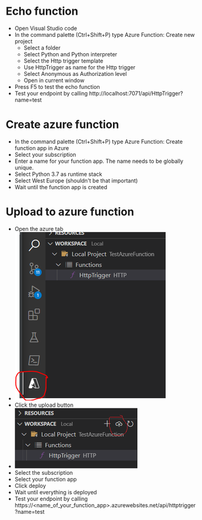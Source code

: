 # Echo function

+ Open Visual Studio code
+ In the command palette (Ctrl+Shift+P) type Azure Function: Create new project
    + Select a folder
    + Select Python and Python interpreter
    + Select the Http trigger template
    + Use HttpTrigger as name for the Http trigger
    + Select Anonymous as Authorization level
    + Open in current window
+ Press F5 to test the echo function
+ Test your endpoint by calling http://localhost:7071/api/HttpTrigger?name=test

# Create azure function
+ In the command palette (Ctrl+Shift+P) type Azure Function: Create function app in Azure
+ Select your subscription
+ Enter a name for your function app. The name needs to be globally unique.
+ Select Python 3.7 as runtime stack
+ Select West Europe (shouldn't be that important)
+ Wait until the function app is created

# Upload to azure function
+ Open the azure tab
+ ![img.png](img.png)
+ Click the upload button
+ ![img_1.png](img_1.png)
+ Select the subscription
+ Select your function app
+ Click deploy
+ Wait until everything is deployed 
+ Test your endpoint by calling https://<name_of_your_function_app>.azurewebsites.net/api/httptrigger?name=test

